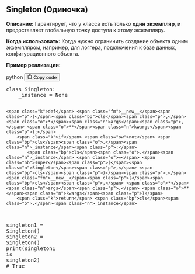 <h2>Singleton (Одиночка)</h2>
<p><strong>Описание:</strong> Гарантирует, что у класса есть только <strong>один экземпляр</strong>,
и предоставляет глобальную точку доступа к этому экземпляру.</p>
<p><strong>Когда использовать:</strong> Когда нужно ограничить создание объекта одним экземпляром,
например, для логгера, подключения к базе данных, конфигурационного объекта.</p>
<p><strong>Пример реализации:</strong></p>
<div class="code-element">
<div class="lang-line">
  <text>python</text>
  <button class="copy-button"
          id="code97ae331c2f9e2cff435765a32057fa33b"
          onclick="copyCode(code97ae331c2f9e2cff435765a32057fa33, code97ae331c2f9e2cff435765a32057fa33b)">
    <svg stroke="currentColor"
         fill="none"
         stroke-width="2"
         viewBox="0 0 24 24"
         stroke-linecap="round"
         stroke-linejoin="round"
         class="h-4 w-4"
         height="1em"
         width="1em"
         xmlns="http://www.w3.org/2000/svg">
      <path d="M16 4h2a2 2 0 0 1 2 2v14a2 2 0 0 1-2 2H6a2 2 0 0 1-2-2V6a2 2 0 0 1 2-2h2"></path>
      <rect x="8" y="2" width="8" height="4" rx="1" ry="1"></rect>
    </svg>
    <text>Copy code</text>
  </button>

</div>
<div class="code" id="code97ae331c2f9e2cff435765a32057fa33"><div class="highlight"><pre><span></span><span class="k">class</span> <span class="nc">Singleton</span><span class="p">:</span>
    <span class="n">_instance</span> <span class="o">=</span> <span class="kc">None</span>

    <span class="k">def</span> <span class="fm">__new__</span><span class="p">(</span><span class="bp">cls</span><span class="p">,</span> <span class="o">*</span><span class="n">args</span><span class="p">,</span> <span class="o">**</span><span class="n">kwargs</span><span class="p">):</span>
        <span class="k">if</span> <span class="ow">not</span> <span class="bp">cls</span><span class="o">.</span><span class="n">_instance</span><span class="p">:</span>
            <span class="bp">cls</span><span class="o">.</span><span class="n">_instance</span> <span class="o">=</span> <span class="nb">super</span><span class="p">(</span><span class="n">Singleton</span><span class="p">,</span> <span class="bp">cls</span><span class="p">)</span><span class="o">.</span><span class="fm">__new__</span><span class="p">(</span><span class="bp">cls</span><span class="p">,</span> <span class="o">*</span><span class="n">args</span><span class="p">,</span> <span class="o">**</span><span class="n">kwargs</span><span class="p">)</span>
        <span class="k">return</span> <span class="bp">cls</span><span class="o">.</span><span class="n">_instance</span>


<span class="n">singleton1</span> <span class="o">=</span> <span class="n">Singleton</span><span class="p">()</span>
<span class="n">singleton2</span> <span class="o">=</span> <span class="n">Singleton</span><span class="p">()</span>
<span class="nb">print</span><span class="p">(</span><span class="n">singleton1</span> <span class="ow">is</span> <span class="n">singleton2</span><span class="p">)</span>  <span class="c1"># True</span>
</pre></div></div>
</div>